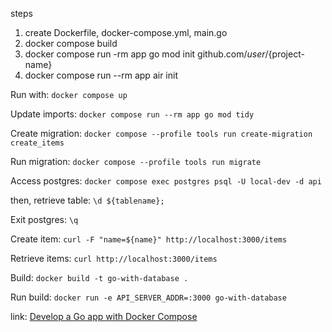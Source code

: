 steps

1. create Dockerfile, docker-compose.yml, main.go
2. docker compose build
3. docker compose run -rm app go mod init github.com/${user}/${project-name}
4. docker compose run --rm app air init

Run with: `docker compose up`

Update imports: `docker compose run --rm app go mod tidy`

Create migration: `docker compose --profile tools run create-migration create_items`

Run migration: `docker compose --profile tools run migrate`

Access postgres: `docker compose exec postgres psql -U local-dev -d api`

then, retrieve table: `\d ${tablename};`

Exit postgres: `\q`

Create item: `curl -F "name=${name}" http://localhost:3000/items`

Retrieve items: `curl http://localhost:3000/items`

Build: `docker build -t go-with-database .`

Run build: `docker run -e API_SERVER_ADDR=:3000 go-with-database`

link: [Develop a Go app with Docker Compose](https://firehydrant.com/blog/develop-a-go-app-with-docker-compose/)